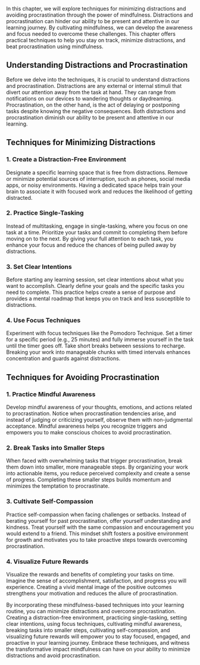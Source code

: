 
In this chapter, we will explore techniques for minimizing distractions and avoiding procrastination through the power of mindfulness. Distractions and procrastination can hinder our ability to be present and attentive in our learning journey. By cultivating mindfulness, we can develop the awareness and focus needed to overcome these challenges. This chapter offers practical techniques to help you stay on track, minimize distractions, and beat procrastination using mindfulness.

**Understanding Distractions and Procrastination**
--------------------------------------------------

Before we delve into the techniques, it is crucial to understand distractions and procrastination. Distractions are any external or internal stimuli that divert our attention away from the task at hand. They can range from notifications on our devices to wandering thoughts or daydreaming. Procrastination, on the other hand, is the act of delaying or postponing tasks despite knowing the negative consequences. Both distractions and procrastination diminish our ability to be present and attentive in our learning.

**Techniques for Minimizing Distractions**
------------------------------------------

### **1. Create a Distraction-Free Environment**

Designate a specific learning space that is free from distractions. Remove or minimize potential sources of interruption, such as phones, social media apps, or noisy environments. Having a dedicated space helps train your brain to associate it with focused work and reduces the likelihood of getting distracted.

### **2. Practice Single-Tasking**

Instead of multitasking, engage in single-tasking, where you focus on one task at a time. Prioritize your tasks and commit to completing them before moving on to the next. By giving your full attention to each task, you enhance your focus and reduce the chances of being pulled away by distractions.

### **3. Set Clear Intentions**

Before starting any learning session, set clear intentions about what you want to accomplish. Clearly define your goals and the specific tasks you need to complete. This practice helps create a sense of purpose and provides a mental roadmap that keeps you on track and less susceptible to distractions.

### **4. Use Focus Techniques**

Experiment with focus techniques like the Pomodoro Technique. Set a timer for a specific period (e.g., 25 minutes) and fully immerse yourself in the task until the timer goes off. Take short breaks between sessions to recharge. Breaking your work into manageable chunks with timed intervals enhances concentration and guards against distractions.

**Techniques for Avoiding Procrastination**
-------------------------------------------

### **1. Practice Mindful Awareness**

Develop mindful awareness of your thoughts, emotions, and actions related to procrastination. Notice when procrastination tendencies arise, and instead of judging or criticizing yourself, observe them with non-judgmental acceptance. Mindful awareness helps you recognize triggers and empowers you to make conscious choices to avoid procrastination.

### **2. Break Tasks into Smaller Steps**

When faced with overwhelming tasks that trigger procrastination, break them down into smaller, more manageable steps. By organizing your work into actionable items, you reduce perceived complexity and create a sense of progress. Completing these smaller steps builds momentum and minimizes the temptation to procrastinate.

### **3. Cultivate Self-Compassion**

Practice self-compassion when facing challenges or setbacks. Instead of berating yourself for past procrastination, offer yourself understanding and kindness. Treat yourself with the same compassion and encouragement you would extend to a friend. This mindset shift fosters a positive environment for growth and motivates you to take proactive steps towards overcoming procrastination.

### **4. Visualize Future Rewards**

Visualize the rewards and benefits of completing your tasks on time. Imagine the sense of accomplishment, satisfaction, and progress you will experience. Creating a vivid mental image of the positive outcomes strengthens your motivation and reduces the allure of procrastination.

By incorporating these mindfulness-based techniques into your learning routine, you can minimize distractions and overcome procrastination. Creating a distraction-free environment, practicing single-tasking, setting clear intentions, using focus techniques, cultivating mindful awareness, breaking tasks into smaller steps, cultivating self-compassion, and visualizing future rewards will empower you to stay focused, engaged, and proactive in your learning journey. Embrace these techniques, and witness the transformative impact mindfulness can have on your ability to minimize distractions and avoid procrastination.
